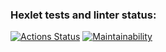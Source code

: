 ### Hexlet tests and linter status:
[![Actions Status](https://github.com/KBA-a/java-project-61/actions/workflows/hexlet-check.yml/badge.svg)](https://github.com/KBA-a/java-project-61/actions)
[![Maintainability](https://api.codeclimate.com/v1/badges/53c385956f8ed07c0779/maintainability)](https://codeclimate.com/github/KBA-a/java-project-61/maintainability)

